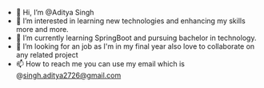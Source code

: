 - 👋 Hi, I’m @Aditya Singh
- 👀 I’m interested in learning new technologies and enhancing my skills more and more.
- 🌱 I’m currently learning SpringBoot and pursuing bachelor in technology.
- 💞️ I’m looking for an job as I'm in my final year also love to collaborate on any related project
- 📫 How to reach me you can use my email which is @singh.aditya2726@gmail.com


